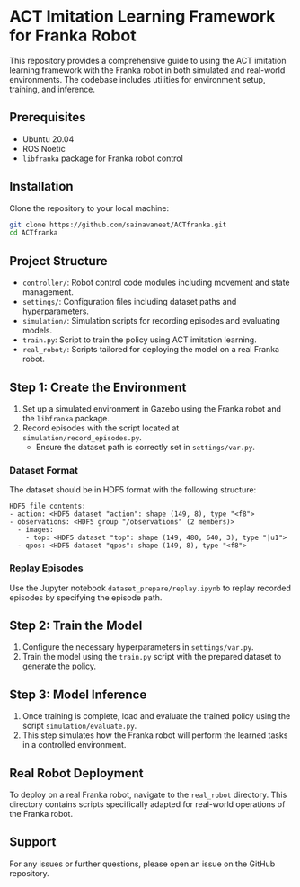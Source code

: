 # ACT Imitation Learning Framework for Franka Robot

This repository provides a comprehensive guide to using the ACT imitation learning framework with the Franka robot in both simulated and real-world environments. The codebase includes utilities for environment setup, training, and inference.

## Prerequisites
- Ubuntu 20.04
- ROS Noetic
- `libfranka` package for Franka robot control

## Installation
Clone the repository to your local machine:
```bash
git clone https://github.com/sainavaneet/ACTfranka.git
cd ACTfranka
```

## Project Structure
- `controller/`: Robot control code modules including movement and state management.
- `settings/`: Configuration files including dataset paths and hyperparameters.
- `simulation/`: Simulation scripts for recording episodes and evaluating models.
- `train.py`: Script to train the policy using ACT imitation learning.
- `real_robot/`: Scripts tailored for deploying the model on a real Franka robot.

## Step 1: Create the Environment
1. Set up a simulated environment in Gazebo using the Franka robot and the `libfranka` package.
2. Record episodes with the script located at `simulation/record_episodes.py`.
   - Ensure the dataset path is correctly set in `settings/var.py`.

### Dataset Format
The dataset should be in HDF5 format with the following structure:
```
HDF5 file contents:
- action: <HDF5 dataset "action": shape (149, 8), type "<f8">
- observations: <HDF5 group "/observations" (2 members)>
  - images:
    - top: <HDF5 dataset "top": shape (149, 480, 640, 3), type "|u1">
  - qpos: <HDF5 dataset "qpos": shape (149, 8), type "<f8">
```

### Replay Episodes
Use the Jupyter notebook `dataset_prepare/replay.ipynb` to replay recorded episodes by specifying the episode path.

## Step 2: Train the Model
1. Configure the necessary hyperparameters in `settings/var.py`.
2. Train the model using the `train.py` script with the prepared dataset to generate the policy.

## Step 3: Model Inference
1. Once training is complete, load and evaluate the trained policy using the script `simulation/evaluate.py`.
2. This step simulates how the Franka robot will perform the learned tasks in a controlled environment.

## Real Robot Deployment
To deploy on a real Franka robot, navigate to the `real_robot` directory. This directory contains scripts specifically adapted for real-world operations of the Franka robot.

## Support
For any issues or further questions, please open an issue on the GitHub repository.

